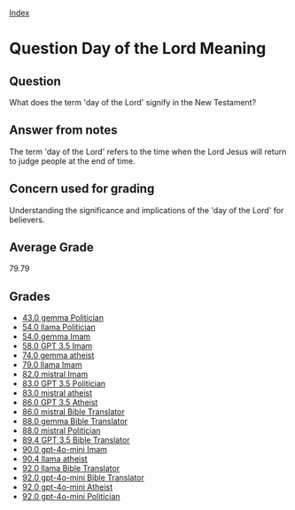 
[Index](../../index.md)
# Question Day of the Lord Meaning
## Question
What does the term 'day of the Lord' signify in the New Testament?

## Answer from notes
The term 'day of the Lord' refers to the time when the Lord Jesus will return to judge people at the end of time.

## Concern used for grading
Understanding the significance and implications of the 'day of the Lord' for believers.

## Average Grade
79.79

## Grades
 * [43.0 gemma Politician](../answers/gemma_Politician/Day_of_the_Lord_Meaning.md)
 * [54.0 llama Politician](../answers/llama_Politician/Day_of_the_Lord_Meaning.md)
 * [54.0 gemma Imam](../answers/gemma_Imam/Day_of_the_Lord_Meaning.md)
 * [58.0 GPT 3.5 Imam](../answers/GPT_3.5_Imam/Day_of_the_Lord_Meaning.md)
 * [74.0 gemma atheist](../answers/gemma_atheist/Day_of_the_Lord_Meaning.md)
 * [79.0 llama Imam](../answers/llama_Imam/Day_of_the_Lord_Meaning.md)
 * [82.0 mistral Imam](../answers/mistral_Imam/Day_of_the_Lord_Meaning.md)
 * [83.0 GPT 3.5 Politician](../answers/GPT_3.5_Politician/Day_of_the_Lord_Meaning.md)
 * [83.0 mistral atheist](../answers/mistral_atheist/Day_of_the_Lord_Meaning.md)
 * [86.0 GPT 3.5 Atheist](../answers/GPT_3.5_Atheist/Day_of_the_Lord_Meaning.md)
 * [86.0 mistral Bible Translator](../answers/mistral_Bible_Translator/Day_of_the_Lord_Meaning.md)
 * [88.0 gemma Bible Translator](../answers/gemma_Bible_Translator/Day_of_the_Lord_Meaning.md)
 * [88.0 mistral Politician](../answers/mistral_Politician/Day_of_the_Lord_Meaning.md)
 * [89.4 GPT 3.5 Bible Translator](../answers/GPT_3.5_Bible_Translator/Day_of_the_Lord_Meaning.md)
 * [90.0 gpt-4o-mini Imam](../answers/gpt-4o-mini_Imam/Day_of_the_Lord_Meaning.md)
 * [90.4 llama atheist](../answers/llama_atheist/Day_of_the_Lord_Meaning.md)
 * [92.0 llama Bible Translator](../answers/llama_Bible_Translator/Day_of_the_Lord_Meaning.md)
 * [92.0 gpt-4o-mini Bible Translator](../answers/gpt-4o-mini_Bible_Translator/Day_of_the_Lord_Meaning.md)
 * [92.0 gpt-4o-mini Atheist](../answers/gpt-4o-mini_Atheist/Day_of_the_Lord_Meaning.md)
 * [92.0 gpt-4o-mini Politician](../answers/gpt-4o-mini_Politician/Day_of_the_Lord_Meaning.md)
